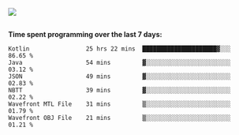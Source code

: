 [![](https://img.shields.io/badge/discord-jonatsp%234844-7289DA?logo=discord)](https://discord.com/users/239510668687048717)

##
**Time spent programming over the last 7 days:**
<!--START_SECTION:waka-->

```text
Kotlin                25 hrs 22 mins  █████████████████████▓░░░   86.65 %
Java                  54 mins         ▓░░░░░░░░░░░░░░░░░░░░░░░░   03.12 %
JSON                  49 mins         ▓░░░░░░░░░░░░░░░░░░░░░░░░   02.83 %
NBTT                  39 mins         ▓░░░░░░░░░░░░░░░░░░░░░░░░   02.22 %
Wavefront MTL File    31 mins         ▒░░░░░░░░░░░░░░░░░░░░░░░░   01.79 %
Wavefront OBJ File    21 mins         ▒░░░░░░░░░░░░░░░░░░░░░░░░   01.21 %
```

<!--END_SECTION:waka-->
##
